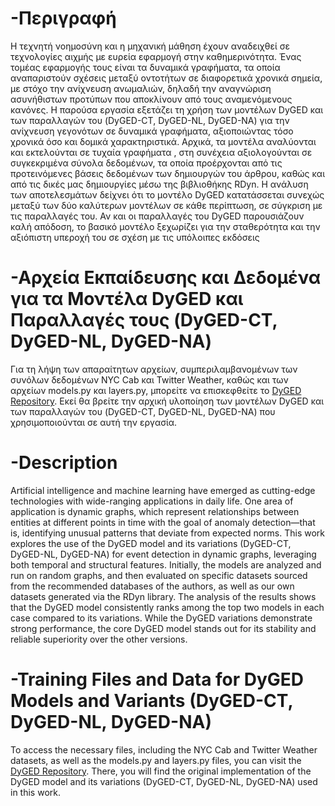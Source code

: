 # -Περιγραφή
Η τεχνητή νοημοσύνη και η μηχανική μάθηση έχουν αναδειχθεί σε τεχνολογίες αιχμής με ευρεία εφαρμογή στην καθημερινότητα. Ένας τομέας εφαρμογής τους είναι τα δυναμικά γραφήματα, τα οποία αναπαριστούν σχέσεις μεταξύ οντοτήτων σε διαφορετικά χρονικά σημεία, με στόχο την ανίχνευση ανωμαλιών, δηλαδή την αναγνώριση ασυνήθιστων προτύπων που αποκλίνουν από τους αναμενόμενους κανόνες. Η παρούσα εργασία εξετάζει τη χρήση των μοντέλων DyGED και των παραλλαγών του (DyGED-CT, DyGED-NL, DyGED-NA) για την ανίχνευση γεγονότων σε δυναμικά γραφήματα, αξιοποιώντας τόσο χρονικά όσο και δομικά χαρακτηριστικά. Αρχικά, τα μοντέλα αναλύονται και εκτελούνται σε τυχαία γραφήματα , στη συνέχεια αξιολογούνται σε συγκεκριμένα σύνολα δεδομένων, τα οποία προέρχονται από τις προτεινόμενες βάσεις δεδομένων των δημιουργών του άρθρου, καθώς και από τις δικές μας δημιουργίες μέσω της βιβλιοθήκης RDyn. Η ανάλυση των αποτελεσμάτων δείχνει ότι το μοντέλο DyGED κατατάσσεται συνεχώς μεταξύ των δύο καλύτερων μοντέλων σε κάθε περίπτωση, σε σύγκριση με τις παραλλαγές του. Αν και οι παραλλαγές του DyGED παρουσιάζουν καλή απόδοση, το βασικό μοντέλο ξεχωρίζει για την σταθερότητα και την αξιόπιστη υπεροχή του σε σχέση με τις υπόλοιπες εκδόσεις

# -Αρχεία Εκπαίδευσης και Δεδομένα για τα Μοντέλα DyGED και Παραλλαγές τους (DyGED-CT, DyGED-NL, DyGED-NA)
Για τη λήψη των απαραίτητων αρχείων, συμπεριλαμβανομένων των συνόλων δεδομένων NYC Cab και Twitter Weather, καθώς και των αρχείων models.py και layers.py, μπορείτε να επισκεφθείτε το [DyGED Repository](https://github.com/mertkosan/DyGED/blob/main/README.md). Εκεί θα βρείτε την αρχική υλοποίηση των μοντέλων DyGED και των παραλλαγών του (DyGED-CT, DyGED-NL, DyGED-NA) που χρησιμοποιούνται σε αυτή την εργασία.

# -Description
Artificial intelligence and machine learning have emerged as cutting-edge technologies with wide-ranging applications in daily life. One area of application is dynamic graphs, which represent relationships between entities at different points in time with the goal of anomaly detection—that is, identifying unusual patterns that deviate from expected norms. This work explores the use of the DyGED model and its variations (DyGED-CT, DyGED-NL, DyGED-NA) for event detection in dynamic graphs, leveraging both temporal and structural features. Initially, the models are analyzed and run on random graphs, and then evaluated on specific datasets sourced from the recommended databases of the authors, as well as our own datasets generated via the RDyn library. The analysis of the results shows that the DyGED model consistently ranks among the top two models in each case compared to its variations. While the DyGED variations demonstrate strong performance, the core DyGED model stands out for its stability and reliable superiority over the other versions.

# -Training Files and Data for DyGED Models and Variants (DyGED-CT, DyGED-NL, DyGED-NA)
To access the necessary files, including the NYC Cab and Twitter Weather datasets, as well as the models.py and layers.py files, you can visit the [DyGED Repository](https://github.com/mertkosan/DyGED/blob/main/README.md). There, you will find the original implementation of the DyGED model and its variations (DyGED-CT, DyGED-NL, DyGED-NA) used in this work.
